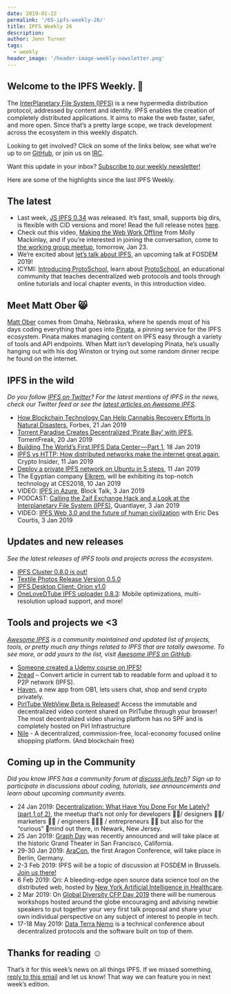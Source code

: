 ```yaml
---
date: 2019-01-22
permalink: '/65-ipfs-weekly-26/'
title: IPFS Weekly 26
description:
author: Jenn Turner
tags:
  - weekly
header_image: '/header-image-weekly-newsletter.png'
---
```


## Welcome to the IPFS Weekly. 👋

The [InterPlanetary File System (IPFS)](https://ipfs.tech/) is a new hypermedia distribution protocol, addressed by content and identity. IPFS enables the creation of completely distributed applications. It aims to make the web faster, safer, and more open. Since that’s a pretty large scope, we track development across the ecosystem in this weekly dispatch.

Looking to get involved? Click on some of the links below, see what we’re up to on [GitHub](https://github.com/ipfs), or join us on [IRC](https://riot.im/app/#/room/#ipfs:matrix.org).

Want this update in your inbox? [Subscribe to our weekly newsletter!](http://eepurl.com/gL2Pi5)

Here are some of the highlights since the last IPFS Weekly.

## The latest

- Last week, [JS IPFS 0.34](https://blog.ipfs.tech/64-js-ipfs-0-34/) was released. It’s fast, small, supports big dirs, is flexible with CID versions and more! Read the full release notes [here](https://github.com/ipfs/js-ipfs/issues/1721).
- Check out this video, [Making the Web Work Offline](https://www.youtube.com/watch?list=PLuhRWgmPaHtRdiy0HKNy4UZ4dKVUVL_KG&time_continue=7&v=VllPpxVNH5k) from Molly Mackinlay, and if you’re interested in joining the conversation, come to [the working group meetup](https://github.com/ipfs/local-offline-collab/issues/7), tomorrow, Jan 23.
- We’re excited about [let’s talk about IPFS](https://fosdem.org/2019/schedule/event/the_new_internet/), an upcoming talk at FOSDEM 2019!
- ICYMI: [Introducing ProtoSchool](https://www.youtube.com/watch?v=G5aiLkHZ7CM), learn about [ProtoSchool](https://proto.school/#/), an educational community that teaches decentralized web protocols and tools through online tutorials and local chapter events, in this introduction video.

## Meet Matt Ober 😸

[Matt Ober](https://twitter.com/MattOber1) comes from Omaha, Nebraska, where he spends most of his days coding everything that goes into [Pinata](https://pinata.cloud/), a pinning service for the IPFS ecosystem. Pinata makes managing content on IPFS easy through a variety of tools and API endpoints. When Matt isn’t developing Pinata, he’s usually hanging out with his dog Winston or trying out some random dinner recipe he found on the internet.

## IPFS in the wild

_Do you follow [IPFS on Twitter](https://twitter.com/IPFSbot)? For the latest mentions of IPFS in the news, check our Twitter feed or see the [latest articles on Awesome IPFS](https://awesome.ipfs.io/categories/articles/)._

- [How Blockchain Technology Can Help Cannabis Recovery Efforts In Natural Disasters](https://www.forbes.com/sites/andrebourque/2019/01/21/how-blockchain-technology-can-help-recovery-efforts-in-natural-disasters/#74c6b2ec1b54), Forbes, 21 Jan 2019
- [Torrent Paradise Creates Decentralized ‘Pirate Bay’ with IPFS](https://torrentfreak.com/torrent-paradise-creates-decentralized-pirate-bay-with-ipfs-190120/), TorrentFreak, 20 Jan 2019
- [Building The World’s First IPFS Data Center — Part 1](https://medium.com/@rtradetech/building-the-worlds-first-ipfs-data-center-part-1-6da08133b77c), 18 Jan 2019
- [IPFS vs HTTP: How distributed networks make the internet great again](https://cryptoinsider.com/distributed-networks-internet/), Crypto Insider, 11 Jan 2019
- [Deploy a private IPFS network on Ubuntu in 5 steps](https://medium.com/@s_van_laar/deploy-a-private-ipfs-network-on-ubuntu-in-5-steps-5aad95f7261b), 11 Jan 2019
- The Egyptian company [Elkrem](https://twitter.com/ElkremInc), will be exhibiting its top-notch technology at CES2018, 10 Jan 2019
- VIDEO: [IPFS in Azure](https://channel9.msdn.com/Shows/Blocktalk/IPFS-in-Azure), Block Talk, 3 Jan 2019
- PODCAST: [Calling the Zaif Exchange Hack and a Look at the Interplanetary File System (IPFS)](https://medium.com/@QuantLayer/zaif-exchange-hack-and-how-we-called-it-two-months-ago-and-the-interplanetary-file-system-ipfs-532e742c4f53), Quantlayer, 3 Jan 2019
- VIDEO: [IPFS Web 3.0 and the future of human civilization](https://www.youtube.com/watch?v=xmAedcmhUvI&feature=youtu.be) with Eric Des Courtis, 3 Jan 2019

## Updates and new releases

_See the latest releases of IPFS tools and projects across the ecosystem._

- [IPFS Cluster 0.8.0 is out!](https://ipfscluster.io/news/0.8.0_release/)
- [Textile Photos Release Version 0.5.0](https://medium.com/textileio/textile-photos-release-version-0-5-0-5baed6a9d993)
- [IPFS Desktop Client: Orion v1.0](https://blog.siderus.io/ipfs-desktop-client-orion-v1-0-b9c63411b732)
- [OneLoveDTube IPFS uploader 0.8.3](https://steemit.com/onelovedtube/@techcoderx/onelovedtube-ipfs-uploader-0-8-3-mobile-optimizations-multi-resolution-upload-support-and-more): Mobile optimizations, multi-resolution upload support, and more!

## Tools and projects we <3

_[Awesome IPFS](https://awesome.ipfs.io/) is a community maintained and updated list of projects, tools, or pretty much any things related to IPFS that are totally awesome. To see more, or add yours to the list, visit [Awesome IPFS on GitHub](https://github.com/ipfs/awesome-ipfs)._

- [Someone created a Udemy course on IPFS!](https://www.udemy.com/ipfs-nextgen-web-develop-deploy-integrate/)
- [2read](https://addons.mozilla.org/en-US/firefox/addon/2read/) – Convert article in current tab to readable form and upload it to P2P network (IPFS).
- [Haven](https://bitcoinmagazine.com/articles/haven-new-app-ob1-lets-users-chat-shop-and-send-crypto-privately/), a new app from OB1, lets users chat, shop and send crypto privately.
- [PirlTube WebView Beta is Released!](https://pirltube.com/ipns/QmPq5wsJx28EJaGHHxkBzbRgufVK3scJey2oM886iUQ175/#/videos) Access the immutable and decentralized video content shared on PirlTube through your browser! The most decentralized video sharing platform has no SPF and is completely hosted on Pirl Infrastructure
- [Nile](https://medium.com/nile-shopping/nile-954c92a56d93) - A decentralized, commission-free, local-economy focused online shopping platform. (And blockchain free)

## Coming up in the Community

_Did you know IPFS has a community forum at [discuss.ipfs.tech](https://discuss.ipfs.tech/)? Sign up to participate in discussions about coding, tutorials, see announcements and learn about upcoming community events._

- 24 Jan 2019: [Decentralization: What Have You Done For Me Lately? (part 1 of 2)](https://www.meetup.com/Blockstack-Newark-the-New-Internet-for-Decentralized-Apps/events/257129587/?_xtd=gqFyqTE4NzU3MjE5NKFwo3dlYg&from=ref), the meetup that’s not only for developers 👨‍💻/ designers 👨‍🎨/ marketers 👨‍💼 / engineers 👩🏽‍🔧 / entrepreneurs 👩‍💼 but also for the “curious” 🦄mind out there, in Newark, New Jersey.
- 25 Jan 2019: [Graph Day](https://thegraph.com/graphday) was recently announced and will take place at the historic Grand Theater in San Francisco, California.
- 29-30 Jan 2019: [AraCon](https://blog.aragon.org/announcing-aracon-the-aragon-conference/), the first Aragon Conference, will take place in Berlin, Germany.
- 2-3 Feb 2019: IPFS will be a topic of discussion at FOSDEM in Brussels. [Join us there!](https://fosdem.org/2019/)
- 6 Feb 2019: Qri: A bleeding-edge open source data science tool on the distributed web, hosted by [New York Artificial Intelligence in Healthcare](https://www.meetup.com/NYHAIS/events/257935451/).
- 2 Mar 2019: On [Global Diversity CFP Day 2019](https://www.globaldiversitycfpday.com/) there will be numerous workshops hosted around the globe encouraging and advising newbie speakers to put together your very first talk proposal and share your own individual perspective on any subject of interest to people in tech.
- 17-18 May 2019: [Data Terra Nemo](https://dtn.is/) is a technical conference about decentralized protocols and the software built on top of them.

## Thanks for reading ☺️

That’s it for this week’s news on all things IPFS. If we missed something, [reply to this email](mailto:newsletter@ipfs.io) and let us know! That way we can feature you in next week’s edition.
